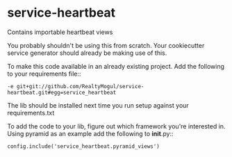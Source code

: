 # service-heartbeat
Contains importable heartbeat views

You probably shouldn't be using this from scratch. Your cookiecutter service generator should already be making use of this.

To make this code available in an already existing project. Add the following to your requirements file::

    -e git+git://github.com/RealtyMogul/service-heartbeat.git#egg=service_heartbeat

The lib should be installed next time you run setup against your requirements.txt

To add the code to your lib, figure out which framework you're interested in. Using pyramid as an example add the following to __init__.py::

    config.include('service_heartbeat.pyramid_views')
